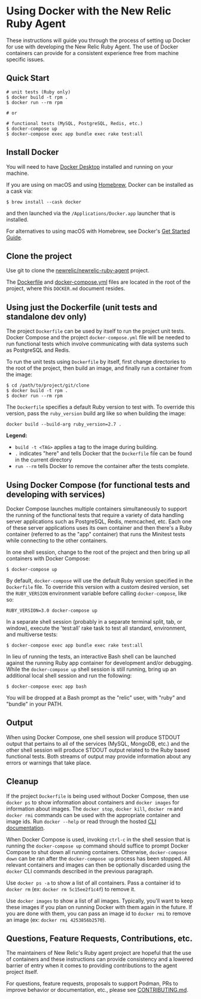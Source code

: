 # Using Docker with the New Relic Ruby Agent

These instructions will guide you through the process of setting up Docker for
use with developing the New Relic Ruby Agent. The use of Docker containers can
provide for a consistent experience free from machine specific issues.

## Quick Start

```shell
# unit tests (Ruby only)
$ docker build -t rpm .
$ docker run --rm rpm

# or

# functional tests (MySQL, PostgreSQL, Redis, etc.)
$ docker-compose up
$ docker-compose exec app bundle exec rake test:all
```


## Install Docker

You will need to have [Docker Desktop](https://www.docker.com/) installed and
running on your machine.

If you are using on macOS and using [Homebrew](https://brew.sh/), Docker can be
installed as a cask via:

```shell
$ brew install --cask docker
```

and then launched via the `/Applications/Docker.app` launcher that is installed.

For alternatives to using macOS with Homebrew, see Docker's
[Get Started Guide](https://www.docker.com/get-started).


## Clone the project

Use git to clone the [newrelic/newrelic-ruby-agent](https://github.com/newrelic/newrelic-ruby-agent)
project.

The [Dockerfile](Dockerfile) and [docker-compose.yml](docker-compose.yml)
files are located in the root of the project, where this `DOCKER.md`
document resides.


## Using just the Dockerfile (unit tests and standalone dev only)

The project `Dockerfile` can be used by itself to run the project unit tests.
Docker Compose and the project `docker-compose.yml` file will be needed to
run functional tests which involve communicating with data systems such as
PostgreSQL and Redis.

To run the unit tests using `Dockerfile` by itself, first change
directories to the root of the project, then build an image, and
finally run a container from the image:

```shell
$ cd /path/to/project/git/clone
$ docker build -t rpm .
$ docker run --rm rpm
```

The `Dockerfile` specifies a default Ruby version to test with. To override this
version, pass the `ruby_version` build arg like so when building the image:

```shell
docker build --build-arg ruby_version=2.7 .
```

**Legend:**
* `build -t <TAG>` applies a tag to the image during building.
* `.` indicates "here" and tells Docker that the `Dockerfile` file can be found
  in the current directory
* `run --rm` tells Docker to remove the container after the tests complete.


## Using Docker Compose (for functional tests and developing with services)

Docker Compose launches multiple containers simultaneously to support the
running of the functional tests that require a variety of data handling
server applications such as PostgreSQL, Redis, memcached, etc. Each one of
these server applications uses its own container and then there's a Ruby
container (referred to as the "app" container) that runs the Minitest tests
while connecting to the other containers.

In one shell session, change to the root of the project and then bring up all
containers with Docker Compose:

```shell
$ docker-compose up
```

By default, `docker-compose` will use the default Ruby version specified in the
`Dockerfile` file. To override this version with a custom desired version, set
the `RUBY_VERSION` environment variable before calling `docker-compose`,
like so:

```shell
RUBY_VERSION=3.0 docker-compose up
```

In a separate shell session (probably in a separate terminal split, tab, or
window), execute the 'test:all' rake task to test all standard, environment,
and multiverse tests:

```shell
$ docker-compose exec app bundle exec rake test:all
```

In lieu of running the tests, an interactive Bash shell can be
launched against the running Ruby app container for development and/or
debugging. While the `docker-compose up` shell session is still running,
bring up an additional local shell session and run the following:

```shell
$ docker-compose exec app bash
```

You will be dropped at a Bash prompt as the "relic" user, with "ruby" and
"bundle" in your PATH.


## Output

When using Docker Compose, one shell session will produce STDOUT output that
pertains to all of the services (MySQL, MongoDB, etc.) and the other shell
session will produce STDOUT output related to the Ruby based functional tests.
Both streams of output may provide information about any errors or warnings
that take place.


## Cleanup

If the project `Dockerfile` is being used without Docker Compose, then use
`docker ps` to show information about containers and `docker images`
for information about images. The `docker stop`, `docker kill`, `docker rm`
and `docker rmi` commands can be used with the appropriate container and image
ids. Run `docker --help` or read through the hosted [CLI documentation](https://docs.docker.com/engine/reference/commandline/docker/).

When Docker Compose is used, invoking `ctrl-c` in the shell session that is
running the `docker-compose up` command should suffice to prompt Docker Compose
to shut down all running containers. Otherwise, `docker-compose down` can be
ran after the `docker-compose up` process has been stopped. All relevant
containers and images can then be optionally discarded using the `docker` CLI
commands described in the previous paragraph.

Use `docker ps -a` to show a list of all containers. Pass a container id to
`docker rm` (ex: `docker rm 5c15ee2f1c4f`) to remove it.

Use `docker images` to show a list of all images. Typically, you'll want to
keep these images if you plan on running Docker with them again in the future.
If you are done with them, you can pass an image id to `docker rmi` to remove
an image (ex: `docker rmi 4253856b2570`).

## Questions, Feature Requests, Contributions, etc.

The maintainers of New Relic's Ruby agent project are hopeful that the use of
containers and these instructions can provide consistency and a lowered barrier
of entry when it comes to providing contributions to the agent project itself.

For questions, feature requests, proposals to support Podman, PRs to improve
behavior or documentation, etc., please see [CONTRIBUTING.md](CONTRIBUTING.md).
